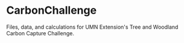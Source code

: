 # CarbonChallenge
Files, data, and calculations for UMN Extension's Tree and Woodland Carbon Capture Challenge.

